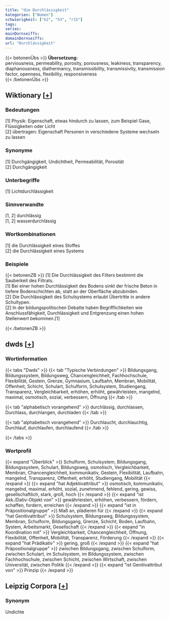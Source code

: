 ```yaml
---
title: "die Durchlässigkeit"
kategorien: ["Nomen"]
schwierigkeit: ["k2", "h3", "r15"]
tags:
series:
mainDornseiffs:
domainDornseiffs:
url: "Durchlässigkeit"
---
```


{{< betonenÜbs >}}
**Übersetzung:**  
perviousness, permeability, porosity, porousness, leakiness, transparency, diaphanousness, diathermancy, transmissibility, transmissivity, transmission factor, openness, flexibility, responsiveness  
{{< /betonenÜbs >}}

## Wiktionary [[+](https://de.wiktionary.org/wiki/Durchlässigkeit)]

### Bedeutungen
[1] Physik: Eigenschaft, etwas hindurch zu lassen, zum Beispiel Gase, Flüssigkeiten oder Licht  
[2] übertragen: Eigenschaft Personen in verschiedene Systeme wechseln zu lassen  

### Synonyme
[1] Durchgängigkeit, Undichtheit, Permeabilität, Porosität  
[2] Durchgängigkeit  

### Unterbegriffe
[1] Lichtdurchlässigkeit  

### Sinnverwandte
[1, 2] durchlässig  
[1, 2] wasserdurchlässig  

### Wortkombinationen
[1] die Durchlässigkeit eines Stoffes  
[2] die Durchlässigkeit eines Systems  

### Beispiele
{{< betonenZB >}}
[1] Die Durchlässigkeit des Filters bestimmt die Sauberkeit des Filtrats.  
[1] Bei einer hohen Durchlässigkeit des Bodens sinkt der frische Beton in tiefere Bodenschichten ab, statt an der Oberfläche abzubinden.  
[2] Die Durchlässigkeit des Schulsystems erlaubt Übertritte in andere Schultypen.  
[2] In der bildungspolitischen Debatte haben Begrifflichkeiten wie Anschlussfähigkeit, Durchlässigkeit und Entgrenzung einen hohen Stellenwert bekommen.[1]  

{{< /betonenZB >}}


## dwds [[+](https://www.dwds.de/wb/Durchlässigkeit)]

### Wortinformation
{{< tabs "Dwds" >}}
{{< tab "Typische Verbindungen" >}}
Bildungsgang, Bildungssystem, Bildungsweg, Chancengleichheit, Fachhochschule, Flexibilität, Gestein, Grenze, Gymnasium, Laufbahn, Membran, Mobilität, Offenheit, Schicht, Schulart, Schulform, Schulsystem, Studiengang, Transparenz, Vergleichbarkeit, erhöhen, erhöht, gewährleisten, mangelnd, maximal, osmotisch, sozial, verbessern, Öffnung
{{< /tab >}}

{{< tab "alphabetisch vorangehend" >}}
durchlässig, durchlassen, Durchlass, durchlangen, durchladen
{{< /tab >}}

{{< tab "alphabetisch vorangehend" >}}
Durchlaucht, durchlauchtig, Durchlauf, durchlaufen, durchlaufend
{{< /tab >}}

{{< /tabs >}}

### Wortprofil
{{< expand "Überblick" >}} Schulform, Schulsystem, Bildungsgang, Bildungssystem, Schulart, Bildungsweg, osmotisch, Vergleichbarkeit, Membran, Chancengleichheit, kommunikativ, Gestein, Flexibilität, Laufbahn, mangelnd, Transparenz, Offenheit, erhöht, Studiengang, Mobilität {{< /expand >}}
{{< expand "hat Adjektivattribut" >}} osmotisch, kommunikativ, mangelnd, maximal, erhöht, sozial, zunehmend, fehlend, gering, gewiss, gesellschaftlich, stark, groß, hoch {{< /expand >}}
{{< expand "ist Akk./Dativ-Objekt von" >}} gewährleisten, erhöhen, verbessern, fördern, schaffen, fordern, erreichen {{< /expand >}}
{{< expand "ist in Präpositionalgruppe" >}} Maß an, plädieren für {{< /expand >}}
{{< expand "hat Genitivattribut" >}} Schulsystem, Bildungsweg, Bildungssystem, Membran, Schulform, Bildungsgang, Grenze, Schicht, Boden, Laufbahn, System, Arbeitsmarkt, Gesellschaft {{< /expand >}}
{{< expand "in Koordination mit" >}} Vergleichbarkeit, Chancengleichheit, Öffnung, Flexibilität, Offenheit, Mobilität, Transparenz, Förderung {{< /expand >}}
{{< expand "hat Prädikativ" >}} gering, groß {{< /expand >}}
{{< expand "hat Präpositionalgruppe" >}} zwischen Bildungsgang, zwischen Schulform, zwischen Schulart, im Schulsystem, im Bildungssystem, zwischen Fachhochschule, zwischen Schicht, zwischen Wirtschaft, zwischen Universität, zwischen Politik {{< /expand >}}
{{< expand "ist Genitivattribut von" >}} Prinzip {{< /expand >}}

## Leipzig Corpora [[+](https://corpora.uni-leipzig.de/en/res?word=Durchlässigkeit&corpusId=deu_newscrawl-public_2018)]


### Synonym
Undichte

